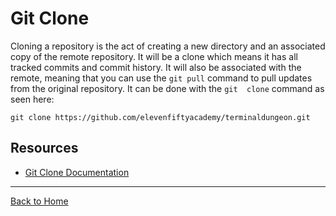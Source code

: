 #  Git  Clone
Cloning  a  repository  is  the  act  of  creating  a  new  directory  and  an  associated  copy  of  the  remote  repository.  It  will  be  a  clone  which  means  it  has  all  tracked  commits  and  commit  history.
It  will  also  be  associated  with  the  remote,  meaning  that  you  can  use  the `git pull`  command  to  pull  updates  from  the  original  repository.
It  can  be  done  with  the  `git  clone`  command  as  seen  here:
```
git clone https://github.com/elevenfiftyacademy/terminaldungeon.git
```
##  Resources
- [Git  Clone  Documentation](https:/git-scm.com/docs/git-clone)
---
[Back to  Home](../readme.md)